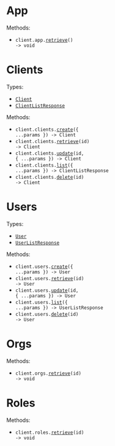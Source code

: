 # App

Methods:

- <code title="get /">client.app.<a href="./src/resources/app.ts">retrieve</a>() -> void</code>

# Clients

Types:

- <code><a href="./src/resources/clients.ts">Client</a></code>
- <code><a href="./src/resources/clients.ts">ClientListResponse</a></code>

Methods:

- <code title="post /clients">client.clients.<a href="./src/resources/clients.ts">create</a>({ ...params }) -> Client</code>
- <code title="get /clients/{id}">client.clients.<a href="./src/resources/clients.ts">retrieve</a>(id) -> Client</code>
- <code title="patch /clients/{id}">client.clients.<a href="./src/resources/clients.ts">update</a>(id, { ...params }) -> Client</code>
- <code title="get /clients">client.clients.<a href="./src/resources/clients.ts">list</a>({ ...params }) -> ClientListResponse</code>
- <code title="delete /clients/{id}">client.clients.<a href="./src/resources/clients.ts">delete</a>(id) -> Client</code>

# Users

Types:

- <code><a href="./src/resources/users.ts">User</a></code>
- <code><a href="./src/resources/users.ts">UserListResponse</a></code>

Methods:

- <code title="post /users">client.users.<a href="./src/resources/users.ts">create</a>({ ...params }) -> User</code>
- <code title="get /users/{id}">client.users.<a href="./src/resources/users.ts">retrieve</a>(id) -> User</code>
- <code title="put /users/{id}">client.users.<a href="./src/resources/users.ts">update</a>(id, { ...params }) -> User</code>
- <code title="get /users">client.users.<a href="./src/resources/users.ts">list</a>({ ...params }) -> UserListResponse</code>
- <code title="delete /users/{id}">client.users.<a href="./src/resources/users.ts">delete</a>(id) -> User</code>

# Orgs

Methods:

- <code title="get /org/{id}">client.orgs.<a href="./src/resources/orgs.ts">retrieve</a>(id) -> void</code>

# Roles

Methods:

- <code title="get /role/{id}">client.roles.<a href="./src/resources/roles.ts">retrieve</a>(id) -> void</code>
